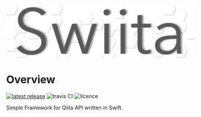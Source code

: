 ![Swiita Icon](banner.png)

# Overview
[![latest release](https://img.shields.io/github/v/release/Enchan1207/Swiita?sort=semver)](https://github.com/Enchan1207/Swiita/releases)
![travis CI](https://img.shields.io/travis/Enchan1207/Swiita)
![licence](https://img.shields.io/github/license/Enchan1207/Swiita)  

Simple Framework for Qiita API written in Swift.  

